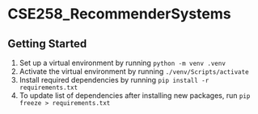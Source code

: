 # CSE258_RecommenderSystems

## Getting Started
1. Set up a virtual environment by running `python -m venv .venv`
2. Activate the virtual environment by running `./venv/Scripts/activate`
3. Install required dependencies by running `pip install -r requirements.txt`
4. To update list of dependencies after installing new packages, run `pip freeze > requirements.txt`